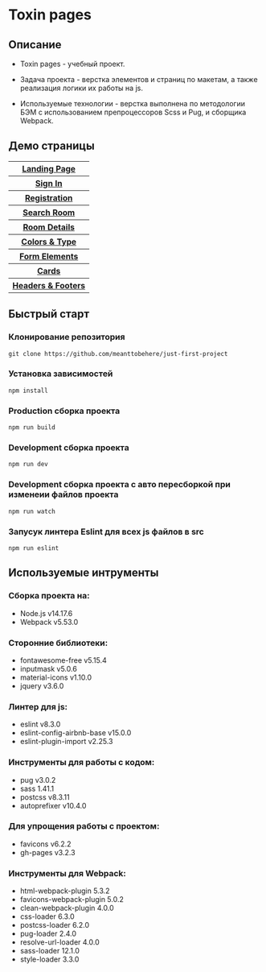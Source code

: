 # Toxin pages

## Описание

- Toxin pages - учебный проект.

- Задача проекта - верстка элементов и страниц по макетам, а также реализация логики их работы на js.

- Используемые технологии - верстка выполнена по методологии БЭМ с использованием препроцессоров Scss и Pug, и сборщика Webpack.

## Демо страницы

<table>
    <tr><th><a href='https://meanttobehere.github.io/toxinpages/main.html' target='_blank'>Landing Page</a></th></tr>
    <tr><th><a href='https://meanttobehere.github.io/toxinpages/login.html' target='_blank'>Sign In</a></th></tr>
    <tr><th><a href='https://meanttobehere.github.io/toxinpages/signup.html' target='_blank'>Registration</a></th></tr>
    <tr><th><a href='https://meanttobehere.github.io/toxinpages/search-page.html' target='_blank'>Search Room</a></th></tr>
    <tr><th><a href='https://meanttobehere.github.io/toxinpages/room.html' target='_blank'>Room Details</a></th></tr>
    <tr><th><a href='https://meanttobehere.github.io/toxinpages/colors-type.html' target='_blank'>Colors & Type</a></th></tr>
    <tr><th><a href='https://meanttobehere.github.io/toxinpages/form-elements.html' target='_blank'>Form Elements</a></th></tr>
    <tr><th><a href='https://meanttobehere.github.io/toxinpages/cards.html' target='_blank'>Cards</a></th></tr>
    <tr><th><a href='https://meanttobehere.github.io/toxinpages/headers-footers.html' target='_blank'>Headers & Footers</a></th></tr>
</table>

## Быстрый старт 

### Клонирование репозитория

```
git clone https://github.com/meanttobehere/just-first-project
```

### Установка зависимостей

```
npm install
```

### Production сборка проекта

```
npm run build
```

### Development сборка проекта

```
npm run dev
```

### Development сборка проекта с авто пересборкой при изменеии файлов проекта

```
npm run watch
```

### Запусук линтера Eslint для всех js файлов в src

```
npm run eslint
```

## Используемые интрументы

### Сборка проекта на:

- Node.js v14.17.6
- Webpack v5.53.0

### Сторонние библиотеки:

- fontawesome-free v5.15.4
- inputmask v5.0.6
- material-icons v1.10.0
- jquery v3.6.0

### Линтер для js:

- eslint v8.3.0
- eslint-config-airbnb-base v15.0.0
- eslint-plugin-import v2.25.3

### Инструменты для работы с кодом:
- pug v3.0.2
- sass 1.41.1
- postcss v8.3.11
- autoprefixer v10.4.0

### Для упрощения работы с проектом:

- favicons v6.2.2
- gh-pages v3.2.3

### Инструменты для Webpack:

- html-webpack-plugin 5.3.2
- favicons-webpack-plugin 5.0.2
- clean-webpack-plugin 4.0.0
- css-loader 6.3.0
- postcss-loader 6.2.0
- pug-loader 2.4.0
- resolve-url-loader 4.0.0
- sass-loader 12.1.0
- style-loader 3.3.0